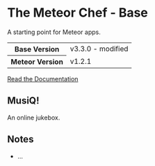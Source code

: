 # The Meteor Chef - Base
A starting point for Meteor apps.

<table>
  <tbody>
    <tr>
      <th>Base Version</th>
      <td>v3.3.0 - modified</td>
    </tr>
    <tr>
      <th>Meteor Version</th>
      <td>v1.2.1</td>
    </tr>
  </tbody>
</table>

[Read the Documentation](http://themeteorchef.com/base)

## MusiQ!

An online jukebox.

## Notes
* ...
